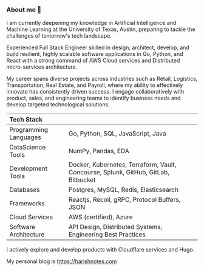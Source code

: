 ###  About me 👋

I am currently deepening my knowledge in Artificial Intelligence and Machine Learning at the University of Texas, Austin, preparing to tackle the challenges of tomorrow's tech landscape. 

Experienced Full Stack Engineer skilled in design, architect, develop, and build resilient, highly scalable software applications in Go, Python, and React with a strong command of AWS Cloud services and Distributed micro-services architecture.

My career spans diverse projects across industries such as Retail, Logistics, Transportation, Real Estate, and Payroll, where my ability to effectively innovate has consistently driven success. I engage collaboratively with product, sales, and engineering teams to identify business needs and develop targeted technological solutions.


| Tech Stack              | |
| :---------------- | :------ 
|Programming Languages       |   Go, Python, SQL, JavaScript, Java   | 
|DataScience Tools      |    NumPy, Pandas, EDA   |
|Development Tools   |  Docker, Kubernetes, Terraform, Vault, Concourse, Splunk, GitHub, GitLab, Bitbucket   | 
| Databases |  Postgres, MySQL, Redis, Elasticsearch   | 
| Frameworks|   Reactjs, Recoil, gRPC, Protocol Buffers, JSON   | 
| Cloud Services |  AWS (certified), Azure  | 
|Software Architecture|  API Design, Distributed Systems, Engineering Best Practices | 


I actively explore and develop products with Cloudflare services and Hugo.

My personal blog is https://harishnotes.com
